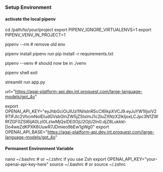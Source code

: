 
### Setup Environment

#### activate the local pipenv

cd /path/to/your/project
export PIPENV_IGNORE_VIRTUALENVS=1
export PIPENV_VENV_IN_PROJECT=1

pipenv --rm  # remove old env

pipenv install
pipenv run pip install -r requirements.txt

pipenv --venv  # should now be in ./venv

pipenv shell
exit

streamlit run app.py

url="https://agai-platform-api.dev.int.proquest.com/large-language-models/gpt_4o"

export OPENAI_API_KEY="eyJhbGciOiJIUzI1NiIsInR5cCI6IkpXVCJ9.eyJuYW1lIjoiV29TIFJlc2VhcmNoIEludGVsbGlnZW5jZSIsImJ1c2luZXNzX2lkIjoxLCJpc3N1ZWRfZGF0ZSI6IjA0LzI0LzIwMjQsIDE0OjU2OjU2In0.djZ8Lukkkl-Do4weZdKPXK6UuwR7JDmieo9bEw1gWg0"
export OPENAI_API_BASE="https://agai-platform-api.dev.int.proquest.com/large-language-models/gpt_4o"

#### Permanent Environment Variable

nano ~/.bashrc  # or ~/.zshrc if you use Zsh
export OPENAI_API_KEY="your-openai-api-key-here"
source ~/.bashrc  # or source ~/.zshrc